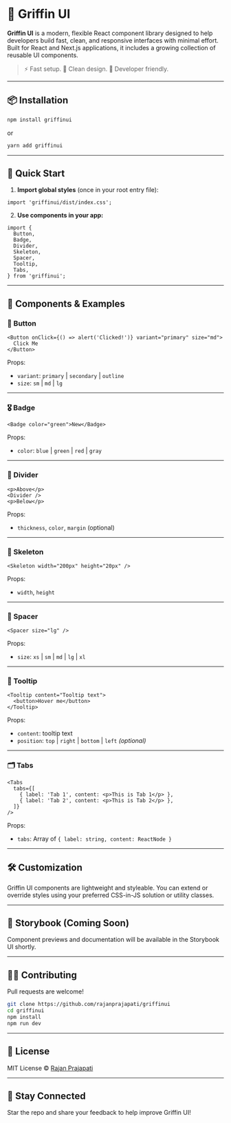 # 🦅 Griffin UI

**Griffin UI** is a modern, flexible React component library designed to help developers build fast, clean, and responsive interfaces with minimal effort. Built for React and Next.js applications, it includes a growing collection of reusable UI components.

> ⚡️ Fast setup. 🎨 Clean design. 🧩 Developer friendly.

---

## 📦 Installation

```bash
npm install griffinui
```

or

```bash
yarn add griffinui
```

---

## 🚀 Quick Start

1. **Import global styles** (once in your root entry file):

```tsx
import 'griffinui/dist/index.css';
```

2. **Use components in your app:**

```tsx
import {
  Button,
  Badge,
  Divider,
  Skeleton,
  Spacer,
  Tooltip,
  Tabs,
} from 'griffinui';
```

---

## 🧩 Components & Examples

### 🔘 Button

```tsx
<Button onClick={() => alert('Clicked!')} variant="primary" size="md">
  Click Me
</Button>
```

Props:
- `variant`: `primary` | `secondary` | `outline`
- `size`: `sm` | `md` | `lg`

---

### 🎖️ Badge

```tsx
<Badge color="green">New</Badge>
```

Props:
- `color`: `blue` | `green` | `red` | `gray`

---

### 📏 Divider

```tsx
<p>Above</p>
<Divider />
<p>Below</p>
```

Props:
- `thickness`, `color`, `margin` (optional)

---

### 🦴 Skeleton

```tsx
<Skeleton width="200px" height="20px" />
```

Props:
- `width`, `height`

---

### 📐 Spacer

```tsx
<Spacer size="lg" />
```

Props:
- `size`: `xs` | `sm` | `md` | `lg` | `xl`

---

### 💬 Tooltip

```tsx
<Tooltip content="Tooltip text">
  <button>Hover me</button>
</Tooltip>
```

Props:
- `content`: tooltip text
- `position`: `top` | `right` | `bottom` | `left` *(optional)*

---

### 🗂️ Tabs

```tsx
<Tabs
  tabs={[
    { label: 'Tab 1', content: <p>This is Tab 1</p> },
    { label: 'Tab 2', content: <p>This is Tab 2</p> },
  ]}
/>
```

Props:
- `tabs`: Array of `{ label: string, content: ReactNode }`

---

## 🛠 Customization

Griffin UI components are lightweight and styleable. You can extend or override styles using your preferred CSS-in-JS solution or utility classes.

---

## 🧪 Storybook (Coming Soon)

Component previews and documentation will be available in the Storybook UI shortly.

---

## 👨‍💻 Contributing

Pull requests are welcome!

```bash
git clone https://github.com/rajanprajapati/griffinui
cd griffinui
npm install
npm run dev
```

---

## 📄 License

MIT License © [Rajan Prajapati](https://www.npmjs.com/~rajanprajapati)

---

## 🌟 Stay Connected

Star the repo and share your feedback to help improve Griffin UI!
